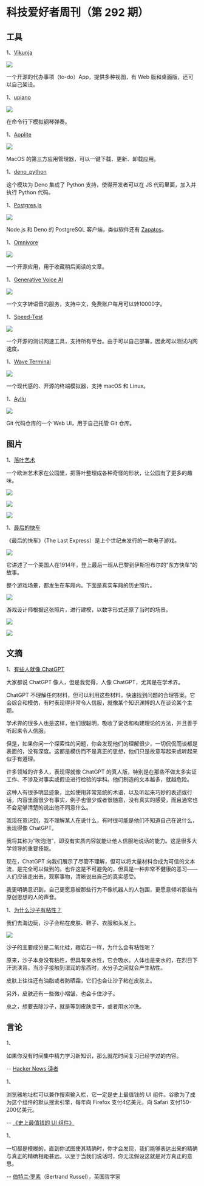 # 科技爱好者周刊（第 292 期）

## 工具

1、[Vikunja](https://vikunja.io/)

![](https://cdn.beekka.com/blogimg/asset/202312/bg2023120707.webp)

一个开源的代办事项（to-do）App，提供多种视图，有 Web 版和桌面版，还可以自己架设。

1、[upiano](https://github.com/eliasdorneles/upiano)

![](https://cdn.beekka.com/blogimg/asset/202308/bg2023081012.webp)

在命令行下模拟钢琴弹奏。

1、[Applite](https://aerolite.dev/applite/index.html)

![](https://cdn.beekka.com/blogimg/asset/202308/bg2023081101.webp)

MacOS 的第三方应用管理器，可以一键下载、更新、卸载应用。

1、[deno_python](https://github.com/denosaurs/deno_python)

这个模块为 Deno 集成了 Python 支持，使得开发者可以在 JS 代码里面，加入并执行 Python 代码。

1、[Postgres.js](https://github.com/porsager/postgres)

![](https://cdn.beekka.com/blogimg/asset/202310/bg2023101401.webp)

Node.js 和 Deno 的 PostgreSQL 客户端，类似软件还有 [Zapatos](https://jawj.github.io/zapatos/)。

1、[Omnivore](https://github.com/omnivore-app/omnivore)

![](https://cdn.beekka.com/blogimg/asset/202310/bg2023101609.webp)

一个开源应用，用于收藏稍后阅读的文章。

1、[Generative Voice AI](https://elevenlabs.io/)

![](https://cdn.beekka.com/blogimg/asset/202310/bg2023101615.webp)

一个文字转语音的服务，支持中文，免费账户每月可以转10000字。

1、[Speed-Test](https://github.com/openspeedtest/Speed-Test)

![](https://cdn.beekka.com/blogimg/asset/202312/bg2023121002.webp)

一个开源的测试网速工具，支持所有平台。由于可以自己部署，因此可以测试内网速度。

1、[Wave Terminal](https://www.waveterm.dev/)

![](https://cdn.beekka.com/blogimg/asset/202312/bg2023121006.webp)

一个现代感的、开源的终端模拟器，支持 macOS 和 Linux。

1、[Ayllu](https://ayllu-forge.org/)

![](https://cdn.beekka.com/blogimg/asset/202312/bg2023121101.webp)

Git 代码仓库的一个 Web UI，用于自己托管 Git 仓库。

## 图片

1、[落叶艺术](https://kottke.org/23/09/artistic-leaf-raking)

一个欧洲艺术家在公园里，把落叶整理成各种奇怪的形状，让公园有了更多的趣味。

![](https://cdn.beekka.com/blogimg/asset/202309/bg2023092809.webp)

![](https://cdn.beekka.com/blogimg/asset/202309/bg2023092810.webp)

![](https://cdn.beekka.com/blogimg/asset/202309/bg2023092811.webp)

1、[最后的快车](https://www.filfre.net/2023/10/the-last-express/)

《最后的快车》（The Last Express）是上个世纪末发行的一款电子游戏。

![](https://cdn.beekka.com/blogimg/asset/202310/bg2023100801.webp)

它讲述了一个美国人在1914年，登上最后一班从巴黎到伊斯坦布尔的“东方快车”的故事。

整个游戏场景，都发生在车厢内。下面是真实车厢的历史照片。

![](https://cdn.beekka.com/blogimg/asset/202310/bg2023100802.webp)

游戏设计师根据这张照片，进行建模，以数字形式还原了当时的场景。

![](https://cdn.beekka.com/blogimg/asset/202310/bg2023100803.webp)

![](https://cdn.beekka.com/blogimg/asset/202310/bg2023100804.webp)

## 文摘

1、[有些人就像 ChatGPT](https://www.geoffmulgan.com/post/human-chatgpts-and-the-vices-of-foggy-thinking)

大家都说 ChatGPT 像人，但是我觉得，人像 ChatGPT，尤其是在学术界。

ChatGPT 不理解任何材料，但可以利用这些材料，快速找到问题的合理答案。它会综合和模仿，有时表现得非常令人信服，就像某个知识渊博的人在谈论某个主题。  

学术界的很多人也是这样，他们很聪明，吸收了说话和构建理论的方法，并且善于听起来令人信服。

但是，如果你问一个探索性的问题，你会发现他们的理解很少，一切侃侃而谈都是表面的，没有深度。这都是模仿而不是真正的思想，他们只是故意写起来或听起来似乎有道理。

许多领域的许多人，表现得就像 ChatGPT 的真人版，特别是在那些不做太多实证工作、不涉及对事实或假设进行检验的学科。他们制造的文本越多，就越危险。

这种人有很多明显迹象，比如使用非常笼统的术语，以及听起来巧妙的表述或行话，内容里面很少有事实，例子也很少或者很随意，没有真实的感受，而且通常也不会足够清楚的说出他不同意什么。

我现在意识到，我不理解某人在说什么，有时很可能是他们不知道自己在说什么，表现得像 ChatGPT。

我将其称为“吹泡泡”，即没有实质内容就能让他人信服地说话的能力。这是很多大学领导的重要技能。

现在，ChatGPT 向我们展示了尽管不理解，但可以将大量材料合成为可信的文本流，是完全可以做到的。也许这是不可避免的，但真是一种非常不健康的恶习——人们应该走出去，观察事物，清晰说出自己的真实感受。

我更明确意识到，自己更愿意被那些行为不像机器人的人包围，更愿意倾听那些有原创思想的人的声音。

1、[为什么沙子有粘性？](https://www.mentalfloss.com/posts/why-is-sand-sticky)

我们去海边玩，沙子会粘在皮肤、鞋子、衣服和头发上。

![](https://cdn.beekka.com/blogimg/asset/202304/bg2023042604.webp)

沙子的主要成分是二氧化硅，跟岩石一样，为什么会有粘性呢？

原来，沙子本身没有粘性，但具有亲水性，它会吸水。人体也是亲水的，在烈日下汗流浃背。当沙子接触到湿润的东西时，水分子之间就会产生粘性。

皮肤上往往还有油脂或者防晒霜，它们也会让沙子粘在皮肤上。

另外，皮肤还有一些微小褶皱，也会卡住沙子。

总之，想要去除沙子，就是等到皮肤变干，或者用水冲洗。

## 言论

1、

如果你没有时间集中精力学习新知识，那么就花时间复习已经学过的内容。

-- [Hacker News 读者](https://news.ycombinator.com/item?id=38676257)

1、

浏览器地址栏可以兼作搜索输入栏，它一定是史上最值钱的 UI 组件。谷歌为了成为这个组件的默认搜索引擎，每年向 Firefox 支付4亿美元，向 Safari 支付150-200亿美元。

-- [《史上最值钱的 UI 组件》](https://blog.jim-nielsen.com/2023/most-profitable-ui-element-ever/)

1、

一切都是模糊的，直到你试图使其精确时，你才会发现，我们能够表达出来的精确与真正的精确相距甚远。以至于当我们说话时，你无法假设这就是对方真正的意思。

-- [伯特兰·罗素](https://siddhesh.substack.com/p/projects)（Bertrand Russel），英国哲学家